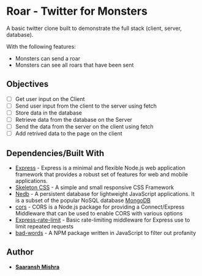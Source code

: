 # Roar - Twitter for Monsters

A basic twitter clone built to demonstrate the full stack (client, server, database).

With the following features:

* Monsters can send a roar
* Monsters can see all roars that have been sent

## Objectives

* [ ]  Get user input on the Client
* [ ]  Send user input from the client to the server using fetch
* [ ]  Store data in the database
* [ ]  Retrieve data from the database on the Server
* [ ]  Send the data from the server on the client using fetch
* [ ]  Add retrived data to the page on the client

## Dependencies/Built With

* [Express](http://expressjs.com/) - Express is a minimal and flexible Node.js web application framework that provides a robust set of features for web and mobile applications.
* [Skeleton CSS](http://getskeleton.com/) - A simple and small responsive CSS Framework
* [Nedb](https://www.npmjs.com/package/nedb) - A persistent database for lightweight JavaScript applications. It is a subset of the popular NoSQL database [MongoDB](https://www.mongodb.com/)
* [cors](https://www.npmjs.com/package/cors) - CORS is a Node.js package for providing a Connect/Express Middleware that can be used to enable CORS with various options
* [Express-rate-limit](https://www.npmjs.com/package/express-rate-limit) - Basic rate-limiting middleware for Express use to limit repeated requests
* [bad-words](https://www.npmjs.com/package/bad-words) - A NPM package written in JavaScript to filter out profanity

## Author 
* [**Saaransh Mishra**](https://github.com/SaaranshMishra) 